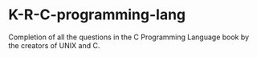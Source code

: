 # K-R-C-programming-lang
Completion of all the questions in the C Programming Language book by the creators of UNIX and C.
